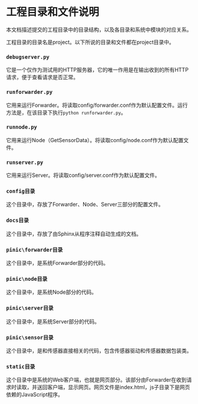 # 工程目录和文件说明

本文档描述提交的工程目录中的目录结构，以及各目录和系统中模块的对应关系。

工程目录的目录名是project。以下所说的目录和文件都在project目录中。

### `debugserver.py`

它是一个仅作为测试用的HTTP服务器，它的唯一作用是在输出收到的所有HTTP请求，便于查看请求是否正常。

### `runforwarder.py`

它用来运行Forwarder。将读取config/forwarder.conf作为默认配置文件。运行方法是，在该目录下执行`python runforwarder.py`。

### `runnode.py` 

它用来运行Node（GetSensorData）。将读取config/node.conf作为默认配置文件。

### `runserver.py`

它用来运行Server。将读取config/server.conf作为默认配置文件。

### `config目录`

这个目录中，存放了Forwarder、Node、Server三部分的配置文件。

### `docs目录`

这个目录中，存放了由Sphinx从程序注释自动生成的文档。

### `pinic\forwarder目录`

这个目录中，是系统Forwarder部分的代码。

### `pinic\node目录`

这个目录中，是系统Node部分的代码。

### `pinic\server目录`

这个目录中，是系统Server部分的代码。

### `pinic\sensor目录`

这个目录中，是和传感器直接相关的代码，包含传感器驱动和传感器数据包装类。

### `static目录`

这个目录中是系统的Web客户端，也就是网页部分。该部分由Forwarder在收到请求时读取，并送回客户端，显示网页。网页文件是index.html，js子目录下是网页依赖的JavaScript程序。
